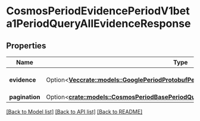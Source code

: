 # CosmosPeriodEvidencePeriodV1beta1PeriodQueryAllEvidenceResponse

## Properties

Name | Type | Description | Notes
------------ | ------------- | ------------- | -------------
**evidence** | Option<[**Vec<crate::models::GooglePeriodProtobufPeriodAny>**](google.protobuf.Any.md)> | evidence returns all evidences. | [optional]
**pagination** | Option<[**crate::models::CosmosPeriodBasePeriodQueryPeriodV1beta1PeriodPageResponse**](cosmos.base.query.v1beta1.PageResponse.md)> |  | [optional]

[[Back to Model list]](../README.md#documentation-for-models) [[Back to API list]](../README.md#documentation-for-api-endpoints) [[Back to README]](../README.md)


